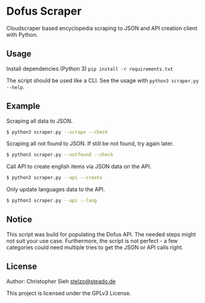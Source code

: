 # Dofus Scraper
Cloudscraper based encyclopedia scraping to JSON and API creation client with Python.

## Usage
Install dependencies (Python 3) `pip install -r requirements.txt`

The script should be used like a CLI.
See the usage with `python3 scraper.py --help`.

## Example
Scraping all data to JSON.
```sh
$ python3 scraper.py --scrape --check
```

Scraping all not found to JSON. If still be not found, try again later.
```sh
$ python3 scraper.py --notfound --check
```

Call API to create english items via JSON data on the API.
```sh
$ python3 scraper.py --api --create
```

Only update languages data to the API.
```sh
$ python3 scraper.py --api --lang
```

## Notice
This script was build for populating the Dofus API. The needed steps might not suit your use case.
Furthermore, the script is not perfect - a few categories could need multiple tries to get the JSON or API calls right.


## License
Author: Christopher Sieh <stelzo@steado.de>

This project is licensed under the GPLv3 License.
